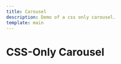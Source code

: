 ```yaml
---
title: Carousel
description: Demo of a css only carousel.
template: main
---
```


<style>
  main .content {
    display: grid;
  }
</style>

<h1>CSS-Only Carousel</h1>
<div class="carousel">
  <div class="card"><img src="https://picsum.photos/500/300?random=1" alt /></div>
  <div class="card"><img src="https://picsum.photos/500/300?random=2" alt /></div>
  <div class="card"><img src="https://picsum.photos/500/300?random=3" alt /></div>
  <div class="card"><img src="https://picsum.photos/500/300?random=4" alt /></div>
  <div class="card"><img src="https://picsum.photos/500/300?random=5" alt /></div>
  <div class="card"><img src="https://picsum.photos/500/300?random=6" alt /></div>
  <div class="card"><img src="https://picsum.photos/500/300?random=7" alt /></div>
  <div class="card"><img src="https://picsum.photos/500/300?random=8" alt /></div>
  <div class="card"><img src="https://picsum.photos/500/300?random=9" alt /></div>
  <div class="card"><img src="https://picsum.photos/500/300?random=10" alt /></div>
  <div class="card"><img src="https://picsum.photos/500/300?random=11" alt /></div>
  <div class="card"><img src="https://picsum.photos/500/300?random=12" alt /></div>
</div>
